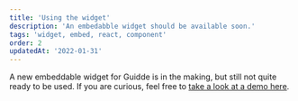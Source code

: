 ```yaml
---
title: 'Using the widget'
description: 'An embedabble widget should be available soon.'
tags: 'widget, embed, react, component'
order: 2
updatedAt: '2022-01-31'
---
```


A new embeddable widget for Guidde is in the making, but still not quite ready to be used. If you are curious, feel free to [take a look at a demo here](https://guidde-widget.vercel.app).
